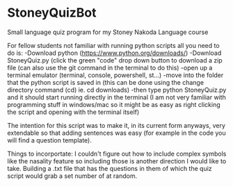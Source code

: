 # StoneyQuizBot
Small language quiz program for my Stoney Nakoda Language course

For fellow students not familiar with running python scripts all you need to do is:
  -Download python (https://www.python.org/downloads/)
  -Download StoneyQuiz.py (click the green "code" drop down button to download a zip file (can also use the git command in the terminal to do this)
  -open up a terminal emulator (terminal, console, powershell, st...)
  -move into the folder that the python script is saved in (this can be done using the change directory command (cd) ie. cd downloads)
  -then type python StoneyQuiz.py and it should start running directly in the terminal
  (I am not very familiar with programming stuff in windows/mac so it might be as easy as right clicking the script and opening with the terminal itself)
  
 The intention for this script was to make it, in its current form anyways, very extendable so that adding sentences was easy (for example in the code you will find a question template). 
 
 Things to incorportate:
 I couldn't figure out how to include complex symbols like the nasality feature so including those is another direction I would like to take. 
 Building a .txt file that has the questions in them of which the quiz script would grab a set number of at random.
